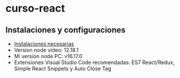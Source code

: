 # curso-react

## Instalaciones y configuraciones
* [Instalaciones necesarias](https://gist.github.com/Klerith/4a4abfd88a88b2d1f16efd95fea41362)
* Version node video: 12.18.1
* Mi version node PC: v16.17.0
* Extensiones Visual Studio Code recomendadas: ES7 React/Redux, Simple React Snippets y Auto Close Tag 

